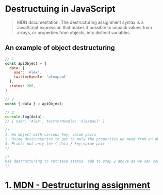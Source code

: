 # Destructuing in JavaScript

> MDN documentation: The destructuring assignment syntax is a JavaScript expression that makes it possible to unpack values from arrays, or properties from objects, into distinct variables.


## An example of object destructuring

```javascript 
// 1
const apiObject = {
  data: {
    user: 'Alex', 
    twitterHandle: 'alexpaul'
  }, 
  status: 200, 
}

// 2 
const { data } = apiObject; 

// 3
console.log(data); 
// { user: 'Alex', twitterHandle: 'alexpaul' }

/*
1. An object with various key, value pairs 
2. Using destructuring to get to only the properties we need from an object.
3. Prints out only the { data } key,value pair 
*/

/*
Use destructuring to retrieve status, add to step 2 above as we can use comma delimeter to include more properties for destructuring
*/
```

# 1. [MDN - Destructuring assignment](https://developer.mozilla.org/en-US/docs/Web/JavaScript/Reference/Operators/Destructuring_assignment)
